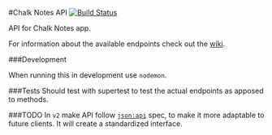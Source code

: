 #Chalk Notes API [![Build Status](https://travis-ci.org/HackerYou/chalk-api.svg)](https://travis-ci.org/HackerYou/starbuck-api)

API for Chalk Notes app.

For information about the available endpoints check out the [wiki](https://github.com/HackerYou/chalk-api/wiki).

###Development

When running this in development use `nodemon`.

###Tests
Should test with supertest to test the actual endpoints as apposed to methods. 

###TODO
In `v2` make API follow [`json:api`](http://jsonapi.org/) spec, to make it more adaptable to future clients. It will create a standardized interface.

